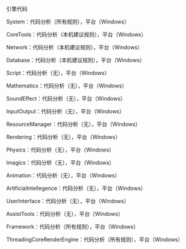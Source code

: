 引擎代码

System：代码分析（所有规则），平台（Windows）

CoreTools：代码分析（本机建议规则），平台（Windows）

Network：代码分析（本机建议规则），平台（Windows）

Database：代码分析（本机建议规则），平台（Windows）

Script：代码分析（无），平台（Windows）

Mathematics：代码分析（无），平台（Windows）

SoundEffect：代码分析（无），平台（Windows）

InputOutput：代码分析（无），平台（Windows）

ResourceManager：代码分析（无），平台（Windows）

Rendering：代码分析（无），平台（Windows）

Physics：代码分析（无），平台（Windows）

Imagics：代码分析（无），平台（Windows）

Animation：代码分析（无），平台（Windows）

ArtificialIntellegence：代码分析（无），平台（Windows）

UserInterface：代码分析（无），平台（Windows）

AssistTools：代码分析（无），平台（Windows）

Framework：代码分析（所有规则），平台（Windows）

ThreadingCoreRenderEngine：代码分析（所有规则），平台（Windows）